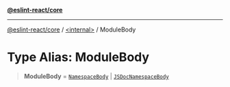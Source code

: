 [**@eslint-react/core**](../../README.md)

***

[@eslint-react/core](../../README.md) / [\<internal\>](../README.md) / ModuleBody

# Type Alias: ModuleBody

> **ModuleBody** = [`NamespaceBody`](NamespaceBody.md) \| [`JSDocNamespaceBody`](JSDocNamespaceBody.md)

